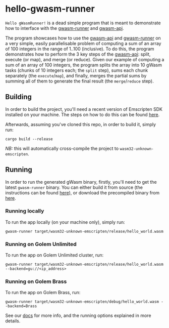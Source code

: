 # hello-gwasm-runner

`Hello gWasmRunner!` is a dead simple program that is meant to demonstrate
how to interface with the [gwasm-runner] and [gwasm-api].

The program showcases how to use the [gwasm-api] and [gwasm-runner] on a
very simple, easily parallelisable problem of computing a sum of an array
of 100 integers in the range of 1..100 (inclusive). To do this, the program
demonstrates how to perform the 3 key steps of the [gwasm-api]: split,
execute (or map), and merge (or reduce). Given our example of computing a
sum of an array of 100 integers, the program splits the array
into 10 gWasm tasks (chunks of 10 integers each; the `split` step),
sums each chunk separately (the `execute`/`map`), and finally, merges the
partial sums by summing all of them to generate the final result (the
`merge`/`reduce` step).

[gwasm-runner]: https://github.com/golemfactory/gwasm-runner
[gwasm-api]: https://github.com/golemfactory/gwasm-runner/tree/master/gwasm-api

## Building

In order to build the project, you'll need a recent version of Emscripten SDK
installed on your machine. The steps on how to do this can be found [here].

[here]: https://emscripten.org/docs/getting_started/downloads.html

Afterwards, assuming you've cloned this repo, in order to build it, simply run:

```
cargo build --release
```

*NB:* this will automatically cross-compile the project to `wasm32-unknown-emscripten`.

## Running

In order to run the generated gWasm binary, firstly, you'll need to get the latest
`gwasm-runner` binary. You can either build it from source (the instructions can be
found [here](https://github.com/golemfactory/gwasm-runner)), or download the
precompiled binary from [here](https://github.com/golemfactory/gwasm-runner/releases).

### Running locally

To run the app locally (on your machine only), simply run:

```
gwasm-runner target/wasm32-unknown-emscripten/release/hello_world.wasm
```

### Running on Golem Unlimited

To run the app on Golem Unlimited cluster, run:

```
gwasm-runner target/wasm32-unknown-emscripten/release/hello_world.wasm --backend=gu://<ip_address>
```

### Running on Golem Brass

To run the app on Golem Brass, run:

```
gwasm-runner target/wasm32-unknown-emscripten/debug/hello_world.wasm --backend=Brass
```

See our [docs] for more info, and the running options explained in more details.

[docs]: https://docs.golem.network/#/Products/Brass-Beta/gWASM?id=gwasm-runner-example
